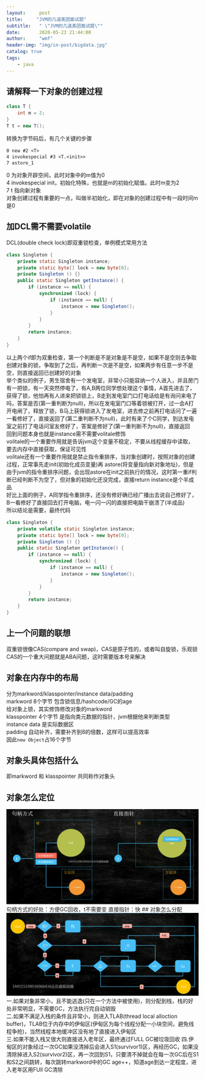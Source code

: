 ```yaml
---
layout:     post
title:     "JVM的几道美团面试题"
subtitle:   " \"JVM的几道美团面试题\""
date:       2020-05-23 21:44:00
author:     "wmf"
header-img: "img/in-post/bigdata.jpg"
catalog: true
tags:
    - java
---
```

## 请解释一下对象的创建过程
```java
class T {
    int m = 2;
}
T t = new T();
```
转换为字节码后，有几个关键的步骤
```
0 new #2 <T>
4 invokespecial #3 <T.<init>>
7 astore_1
```
0 为对象开辟空间，此时对象中的m值为0<br>
4 invokespecial init，初始化特殊，也就是m的初始化赋值。此时m变为2<br>
7 t 指向新对象<br>
对象创建过程有重要的一点，叫做半初始化，即在对象的创建过程中有一段时间m是0
## 加DCL需不需要volatile
DCL(double check lock)即双重锁检查，单例模式常用方法
```java
class Singleton {
    private static Singleton instance;
    private static byte[] lock = new byte[0];
    private Singleton () {}
    public static Singleton getInstance() {
        if (instance == null) {
            synchronized (lock) {
                if (instance == null) {
                    instance = new Singleton();
                }
            }
        }
        return instance;
    }
}
```
以上两个if即为双重检查，第一个判断是不是对象是不是空，如果不是空则去争取创建对象的锁，争取到了之后，再判断一次是不是空，如果两步有任意一步不是空，则直接返回已创建好的对象<br>
举个类似的例子，男生宿舍有一个发电室，非常小只能容纳一个人进入，并且房门有一把锁，有一天突然停电了，有A,B两位同学想处理这个事情，A首先进去了，获得了锁，他怕再有人进来把锁锁上，B走到发电室门口打电话给是有询问来电了吗，答案是否(第一重判断为null)，所以在发电室门口等着锁被打开，过一会A打开电闸了，释放了锁，B马上获得锁进入了发电室，进去修之前再打电话问了一遍一看修好了，直接返回了(第二重判断不为null)，此时有来了个C同学，到达发电室之前打了电话问室友修好了，答案是修好了(第一重判断不为null)，直接返回<br>
回到问题本身也就是instance需不需要volitale修饰<br>
volitale的一个重要作用就是告诉jvm这个变量不稳定，不要从线程缓存中读取，要去内存中直接获取，保证可见性<br>
volitale还有一个重要作用就是禁止指令重排序，当对象创建时，按照对象的创建过程，正常事先走init(初始化成员变量)再 astore(将变量指向新对象地址)，但是由于jvm的指令重排序问题，会出现astore在init之前执行的情况，这时第一重if判断已经判断不为空了，但对象的初始化还没完成，直接return instance是个半成品<br>
好比上面的例子，A同学指令重排序，还没有修好确已经广播出去说自己修好了，B一看修好了直接回去打开电脑，电一闪一闪的直接把电脑干崩溃了(半成品)<br>
所以结论是需要，最终代码
```java
class Singleton {
    private volatile static Singleton instance;
    private static byte[] lock = new byte[0];
    private Singleton () {}
    public static Singleton getInstance() {
        if (instance == null) {
            synchronized (lock) {
                if (instance == null) {
                    instance = new Singleton();
                }
            }
        }
        return instance;
    }
}
```
## 上一个问题的联想
双重锁很像CAS(compare and swap)，CAS是原子性的，或者叫自旋锁，乐观锁<br>
CAS的一个重大问题就是ABA问题，这时需要版本号来解决
## 对象在内存中的布局
分为markword/klasspointer/instance data/padding<br>
markword 8个字节 包含锁信息/hashcode/GC的age<br>
给对象上锁，其实修饰修改对象的markword<br>
klasspointer 4个字节 是指向类元数据的指针，jvm根据他来判断类型<br>
instance data 是实际数据区<br>
padding 自动补齐，需要补齐到8的倍数，这样可以提高效率<br>
因此```new Object```占16个字节
## 对象头具体包括什么
即markword 和 klasspointer 共同称作对象头
## 对象怎么定位
<img class="shadow" src="/img/in-post/objectFind.png" width="720"/>
句柄方式的好处：方便GC回收，t不需要变
直接指针：快
## 对象怎么分配
<img class="shadow" src="/img/in-post/objectAd.png" width="720"/>
一.如果对象非常小，且不能逃逸(只在一个方法中被使用)，则分配到栈，栈的好处非常明显，不需要GC，方法执行完自动销毁<br>
二.如果不满足入栈的条件且非常小，则进入TLAB(thread local alloction buffer)，TLAB位于内存中的伊甸区(伊甸区为每个线程分配一小块空间，避免线程争抢)，当然线程本地缓冲区没有地了直接进入伊甸区<br>
三.如果不能入栈又很大则直接进入老年区，最终通过FULL GC被垃圾回收
四.伊甸区的对象经过一次GC如果没清掉后会进入S1(survivor1)区，再经历GC，如果没清除掉进入S2(survivor2)区，再一次回到S1，只要清不掉就会在每一次GC后在S1和S2之间跳转，每次跳转markword中的GC age++，知道age到达一定程度，进入老年区用FUll GC清除








